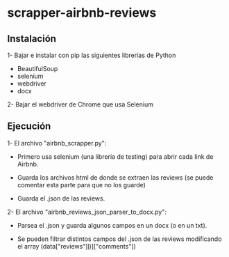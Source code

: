 # scrapper-airbnb-reviews

## Instalación

1- Bajar e instalar con pip las siguientes librerías de Python

- BeautifulSoup
- selenium
- webdriver
- docx

2- Bajar el webdriver de Chrome que usa Selenium

## Ejecución

1- El archivo "airbnb_scrapper.py":

- Primero usa selenium (una librería de testing) para abrir cada link de Airbnb.
   
- Guarda los archivos html de donde se extraen las reviews (se puede comentar esta parte para que no los guarde)
   
- Guarda el .json de las reviews. 

2- El archivo "airbnb_reviews_json_parser_to_docx.py":

- Parsea el .json y guarda algunos campos en un docx (o en un txt).

- Se pueden filtrar distintos campos del .json de las reviews modificando el array (data["reviews"][i]["comments"])
